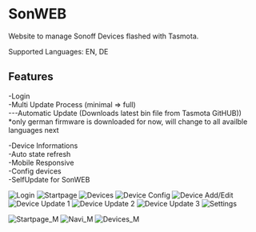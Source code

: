 # SonWEB
Website to manage Sonoff Devices flashed with Tasmota.

Supported Languages: EN, DE

## Features
-Login   
-Multi Update Process (minimal => full)   
---Automatic Update (Downloads latest bin file from Tasmota GitHUB))    
*only german firmware is downloaded for now, will change to all availble languages next   

-Device Informations   
-Auto state refresh   
-Mobile Responsive   
-Config devices   
-SelfUpdate for SonWEB


![Login](https://raw.githubusercontent.com/reloxx13/reloxx13.github.io/master/media/sonweb/readme/0.png)
![Startpage](https://raw.githubusercontent.com/reloxx13/reloxx13.github.io/master/media/sonweb/readme/1.png)
![Devices](https://raw.githubusercontent.com/reloxx13/reloxx13.github.io/master/media/sonweb/readme/2.png)
![Device Config](https://raw.githubusercontent.com/reloxx13/reloxx13.github.io/master/media/sonweb/readme/2_1.png)
![Device Add/Edit](https://raw.githubusercontent.com/reloxx13/reloxx13.github.io/master/media/sonweb/readme/3.png)
![Device Update 1](https://raw.githubusercontent.com/reloxx13/reloxx13.github.io/master/media/sonweb/readme/4.png)
![Device Update 2](https://raw.githubusercontent.com/reloxx13/reloxx13.github.io/master/media/sonweb/readme/5.png)
![Device Update 3](https://raw.githubusercontent.com/reloxx13/reloxx13.github.io/master/media/sonweb/readme/6.png)
![Settings](https://raw.githubusercontent.com/reloxx13/reloxx13.github.io/master/media/sonweb/readme/7.png)
   
![Startpage_M](https://raw.githubusercontent.com/reloxx13/reloxx13.github.io/master/media/sonweb/readme/m1.png)
![Navi_M](https://raw.githubusercontent.com/reloxx13/reloxx13.github.io/master/media/sonweb/readme/m2.png)
![Devices_M](https://raw.githubusercontent.com/reloxx13/reloxx13.github.io/master/media/sonweb/readme/m3.png)
